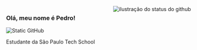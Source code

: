 <img align='right' src="https://github-readme-stats.vercel.app/api?username=pedrosakaue&show_icons=true&title_color=783c00&text_color=af552e&icon_color=783c00&bg_color=f8efd4&cache_seconds=2300" alt="ilustração do status do github">

### Olá, meu nome é Pedro!

<img src="https://img.shields.io/static/v1?label=Overview&message=pedrosakaue&color=f8efd4&style=for-the-badge&logo=GitHub" alt="Static GitHub">

<p>Estudante da São Paulo Tech School</p>

